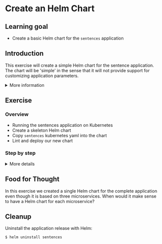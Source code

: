 # Create an Helm Chart

## Learning goal

- Create a basic Helm chart for the `sentences`
  application

## Introduction

This exercise will create a simple Helm chart for
the sentence application. The chart will be
'simple' in the sense that it will not provide
support for customizing application parameters.

<details>
      <summary>More information</summary>

In the `sentences-app/deploy/kubernetes/` folder
we have Kubernetes YAML definitions for the three
microservices that make up the sentence
application (three Deployments and three
Services):

```shell
$ ls -1 sentences-app/deploy/kubernetes/
sentences-age-deployment.yaml
sentences-age-svc.yaml
sentences-deployment.yaml
sentences-name-deployment.yaml
sentences-name-svc.yaml
sentences-svc.yaml
```

</details>

## Exercise

### Overview

- Running the sentences application on Kubernetes
- Create a skeleton Helm chart
- Copy `sentences` kubernetes yaml into the chart
- Lint and deploy our new chart

### Step by step

<details>
      <summary>More details</summary>

**Deploy the sentences application to Kubernetes**

First, let's run the application in bare Kubernetes to see that our YAML is right.

- `kubectl apply -f sentences-app/deploy/kubernetes`

This will create three microservice deployments
with a single POD instance each.

**Test the deployed application**

- `kubectl get pods`

> :bulb: The front-end microservice for the
> sentences application is exposed with a
> Kubernetes service of type `NodePort`.

When all three PODs are in a running state, look
up the actual NodePort used by the frontend
microservice:

- `kubectl get svc sentence`

Output:

```shell
NAME        TYPE       CLUSTER-IP      EXTERNAL-IP   PORT(S)          AGE
sentences   NodePort   10.15.245.208   <none>        8080:30250/TCP   37s
```

In the example above, the relevant NodePort is
`30250`.

- look up an external accessible IP address that
  can be used to access the front-end
  microservice.

- `kubectl get nodes -o wide`

Any of the IP addresses from the
`EXTERNAL-IP`-column can be used.

To request a sentence from the sentences
application, use curl with the external IP address
and `NodePort` found above:

- `curl <EXTERNAL-IP>:30250`

Output:

```shell
John is 73 years
```

> :bulb: in the above example `30250` should be
> changed with your nodeport found above

- Clean up the application deployed with `kubectl delete -f sentences-app/deploy/kubernetes/`

**Create a skeleton Helm chart**

First we create a new directory for our Helm chart, and then use the `helm create` command to create the chart skeleton:

- `mkdir helm-chart`
- `cd helm-chart`
- `helm create sentence-app`

The `helm create` command we just issued created a lot of files that you might want to use when creating a new Helm chart.
We do not need all of those files for the chart we will be creating, therefore we will remove the files we do not need:

- `rm -rf sentence-app/templates/*`
- `echo "" > sentence-app/values.yaml`

This provides us with skeleton chart without any
template files.

**Copy `sentences` kubernetes yaml into the
chart**

Next, we copy the original Kubernetes YAML files
to the template folder:

- `cp -v ../sentences-app/deploy/kubernetes/*.yaml sentence-app/templates/`

That's it - now we have a Helm chart for our
sentences application.

> :bulb: It is a simple Helm chart in the sense
> that it has no configurable values, but it is a
> complete installable chart and it will use the
> correct sentence application Kubernetes YAML
> definitions.

**Lint and deploy our new chart**

Before deploying the chart, we run a static
validation of it:

- `helm lint sentence-app/`

Running this command produces the following output:

```shell
==> Linting sentence-app/
[INFO] Chart.yaml: icon is recommended

1 chart(s) linted, 0 chart(s) failed
```

> :bulb: Normally a chart is fetched from a chart
> registry (like a container registry), however, a
> chart stored locally can also be deployed with
> Helm.

To deploy the chart from the newly created chart
run the following:

- `helm install sentences sentence-app/`

Running this command produces the following output:

```shell
NAME: sentences
LAST DEPLOYED: Wed Apr 21 10:43:55 2021
NAMESPACE: user1
STATUS: deployed
REVISION: 1
TEST SUITE: None
```

To see all the different objects that Helm has
created, use:

```shell
$ kubectl get pods,services,deployments
NAME                                READY   STATUS    RESTARTS   AGE
pod/sentence-age-78fc854dd5-w9gdq   1/1     Running   0          64s
pod/sentence-name-ff4c584b9-txp5n   1/1     Running   0          64s
pod/sentences-746cc46db8-khp85      1/1     Running   0          64s

NAME               TYPE        CLUSTER-IP       EXTERNAL-IP   PORT(S)          AGE
service/age        ClusterIP   10.191.240.60    <none>        8080/TCP         66s
service/name       ClusterIP   10.191.251.238   <none>        8080/TCP         66s
service/sentence   NodePort    10.191.245.72    <none>        8080:32665/TCP   66s

NAME                            READY   UP-TO-DATE   AVAILABLE   AGE
deployment.apps/sentence-age    1/1     1            1           66s
deployment.apps/sentence-name   1/1     1            1           66s
deployment.apps/sentences       1/1     1            1           66s
```

To see the applications installed with Helm use
the `helm ls` operation:

- `helm ls`

```shell
NAME            NAMESPACE       REVISION        UPDATED                                 STATUS         CHART                    APP VERSION
sentences       user1           1               2021-04-21 10:43:55.789048706 +0000 UTC deployed       sentence-app-0.1.0       1.16.0
```

To see the Kubernetes YAML which Helm used to
install the application use the `helm get`
operation:

- `helm get all sentences`

In our case this will be identical to the YAML
files we copied previously since we haven't
provided any means of customizing the application
installation.

</details>

## Food for Thought

In this exercise we created a single Helm chart
for the complete application even though it is based
on three microservices. When would it make sense
to have a Helm chart for each microservice?

## Cleanup

Uninstall the application release with Helm:

```shell
$ helm uninstall sentences
```
